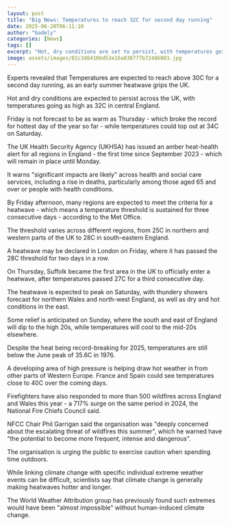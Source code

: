 ```yaml
---
layout: post
title: "Big News: Temperatures to reach 32C for second day running"
date: 2025-06-20T06:11:10
author: "badely"
categories: [News]
tags: []
excerpt: "Hot, dry conditions are set to persist, with temperatures going as high as 32C in central England."
image: assets/images/02c3d6410bd53e16a830777b72486003.jpg
---
```


Experts revealed that Temperatures are expected to reach above 30C for a second day running, as an early summer heatwave grips the UK.

Hot and dry conditions are expected to persist across the UK, with temperatures going as high as 32C in central England.

Friday is not forecast to be as warm as Thursday - which broke the record for hottest day of the year so far - while temperatures could top out at 34C on Saturday.

The UK Health Security Agency (UKHSA) has issued an amber heat-health alert for all regions in England - the first time since September 2023 - which will remain in place until Monday.

It warns "significant impacts are likely" across health and social care services, including a rise in deaths, particularly among those aged 65 and over or people with health conditions.

By Friday afternoon, many regions are expected to meet the criteria for a heatwave - which means a temperature threshold is sustained for three consecutive days - according to the Met Office.

The threshold varies across different regions, from 25C in northern and western parts of the UK to 28C in south-eastern England.

A heatwave may be declared in London on Friday, where it has passed the 28C threshold for two days in a row.

On Thursday, Suffolk became the first area in the UK to officially enter a heatwave, after temperatures passed 27C for a third consecutive day.

The heatwave is expected to peak on Saturday, with thundery showers forecast for northern Wales and north-west England, as well as dry and hot conditions in the east.

Some relief is anticipated on Sunday, where the south and east of England will dip to the high 20s, while temperatures will cool to the mid-20s elsewhere.

Despite the heat being record-breaking for 2025, temperatures are still below the June peak of 35.6C in 1976.

A developing area of high pressure is helping draw hot weather in from other parts of Western Europe. France and Spain could see temperatures close to 40C over the coming days.

Firefighters have also responded to more than 500 wildfires across England and Wales this year - a 717% surge on the same period in 2024, the National Fire Chiefs Council said.

NFCC Chair Phil Garrigan said the organisation was "deeply concerned about the escalating threat of wildfires this summer", which he warned have "the potential to become more frequent, intense and dangerous".

The organisation is urging the public to exercise caution when spending time outdoors.

While linking climate change with specific individual extreme weather events can be difficult, scientists say that climate change is generally making heatwaves hotter and longer. 

The World Weather Attribution group has previously found such extremes would have been "almost impossible" without human-induced climate change.

